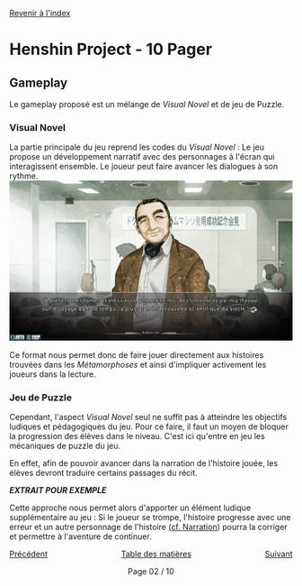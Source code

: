 <a href="/">Revenir à l'index</a>

# Henshin Project - 10 Pager

## Gameplay

Le gameplay proposé est un mélange de _Visual Novel_ et de jeu de Puzzle.

### Visual Novel

La partie principale du jeu reprend les codes du _Visual Novel_ : Le jeu propose un développement narratif avec des personnages à l'écran qui interagissent ensemble. Le joueur peut faire avancer les dialogues à son rythme.
![Image de Steins;Gate utilisée pour représenter le Visual Novel](Steins;Gate.png)

Ce format nous permet donc de faire jouer directement aux histoires trouvées dans les _Métamorphoses_ et ainsi d'impliquer activement les joueurs dans la lecture.

### Jeu de Puzzle

Cependant, l'aspect _Visual Novel_ seul ne suffit pas à atteindre les objectifs ludiques et pédagogiques du jeu. Pour ce faire, il faut un moyen de bloquer la progression des élèves dans le niveau. C'est ici qu'entre en jeu les mécaniques de puzzle du jeu.

En effet, afin de pouvoir avancer dans la narration de l'histoire jouée, les élèves devront traduire certains passages du récit.

___EXTRAIT POUR EXEMPLE___

Cette approche nous permet alors d'apporter un élément ludique supplémentaire au jeu : Si le joueur se trompe, l'histoire progresse avec une erreur et un autre personnage de l'histoire \([cf. Narration](00.md#narration)\) pourra la corriger et permettre à l'aventure de continuer.

<div style="display: flex; justify-content: space-between;">
    <a href="/ten_pager/02.html">Précédent</a>
    <a href="/ten_pager/01.html">Table des matières</a>
    <a href="/ten_pager/04.html">Suivant</a>
</div>
<div style="display: flex; justify-content: space-around;">
    <p>Page 02 / 10</p>
</div>

